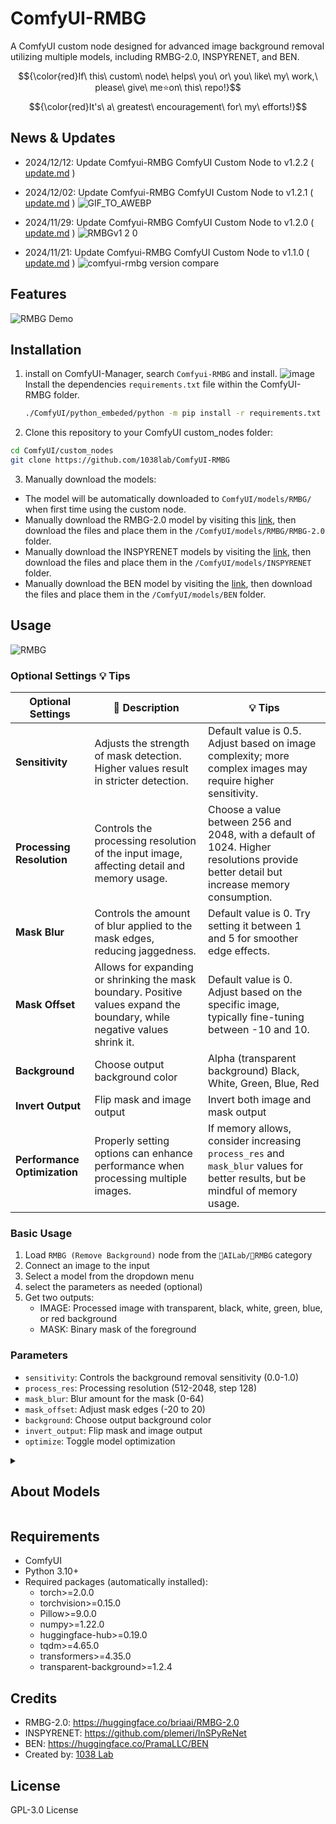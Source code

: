 # ComfyUI-RMBG

A ComfyUI custom node designed for advanced image background removal utilizing multiple models, including RMBG-2.0, INSPYRENET, and BEN.

$${\color{red}If\ this\ custom\ node\ helps\ you\ or\ you\ like\ my\ work,\ please\ give\ me⭐on\ this\ repo!}$$
$${\color{red}It's\ a\ greatest\ encouragement\ for\ my\ efforts!}$$

## News & Updates
- 2024/12/12: Update Comfyui-RMBG ComfyUI Custom Node to v1.2.2 ( [update.md](https://github.com/1038lab/ComfyUI-RMBG/blob/main/update.md#v122-20241202) )
- 2024/12/02: Update Comfyui-RMBG ComfyUI Custom Node to v1.2.1 ( [update.md](https://github.com/1038lab/ComfyUI-RMBG/blob/main/update.md#v121-20241202) )
![GIF_TO_AWEBP](https://github.com/user-attachments/assets/7f8275d5-06e5-4880-adfe-930f045df673)

- 2024/11/29: Update Comfyui-RMBG ComfyUI Custom Node to v1.2.0 ( [update.md](https://github.com/1038lab/ComfyUI-RMBG/blob/main/update.md#v120-20241129) )
![RMBGv1 2 0](https://github.com/user-attachments/assets/4fd10123-6c95-4f9e-8d25-fdb39b5fc792)

- 2024/11/21: Update Comfyui-RMBG ComfyUI Custom Node to v1.1.0 ( [update.md](https://github.com/1038lab/ComfyUI-RMBG/blob/main/update.md#v110-20241121) )
![comfyui-rmbg version compare](https://github.com/user-attachments/assets/2d23cf42-ca74-49e5-a8bf-9de377bd71aa)

## Features

![RMBG Demo](https://github.com/user-attachments/assets/f3ffa3c4-5a21-4c0c-a078-b4ffe681c4c4)

## Installation

1. install on ComfyUI-Manager, search `Comfyui-RMBG` and install.
![image](https://github.com/user-attachments/assets/419db32c-3e52-4276-bc83-7782363e0aa0)
   Install the dependencies `requirements.txt` file within the ComfyUI-RMBG folder.
   ```bash
   ./ComfyUI/python_embeded/python -m pip install -r requirements.txt
   ```

3. Clone this repository to your ComfyUI custom_nodes folder:
```bash
cd ComfyUI/custom_nodes
git clone https://github.com/1038lab/ComfyUI-RMBG
```

3. Manually download the models:
- The model will be automatically downloaded to `ComfyUI/models/RMBG/` when first time using the custom node.
- Manually download the RMBG-2.0 model by visiting this [link](https://huggingface.co/briaai/RMBG-2.0/tree/main), then download the files and place them in the `/ComfyUI/models/RMBG/RMBG-2.0` folder.
- Manually download the INSPYRENET models by visiting the [link](https://huggingface.co/1038lab/inspyrenet), then download the files and place them in the `/ComfyUI/models/INSPYRENET` folder.
- Manually download the BEN model by visiting the [link](https://huggingface.co/PramaLLC/BEN), then download the files and place them in the `/ComfyUI/models/BEN` folder.

## Usage
![RMBG](https://github.com/user-attachments/assets/cd0eb92e-8f2e-4ae4-95f1-899a6d83cab6)

### Optional Settings :bulb: Tips
| Optional Settings    | :memo: Description                                                           | :bulb: Tips                                                                                   |
|----------------------|-----------------------------------------------------------------------------|---------------------------------------------------------------------------------------------------|
| **Sensitivity**      | Adjusts the strength of mask detection. Higher values result in stricter detection. | Default value is 0.5. Adjust based on image complexity; more complex images may require higher sensitivity. |
| **Processing Resolution** | Controls the processing resolution of the input image, affecting detail and memory usage. | Choose a value between 256 and 2048, with a default of 1024. Higher resolutions provide better detail but increase memory consumption. |
| **Mask Blur**        | Controls the amount of blur applied to the mask edges, reducing jaggedness. | Default value is 0. Try setting it between 1 and 5 for smoother edge effects.                    |
| **Mask Offset**      | Allows for expanding or shrinking the mask boundary. Positive values expand the boundary, while negative values shrink it. | Default value is 0. Adjust based on the specific image, typically fine-tuning between -10 and 10. |
| **Background**      | Choose output background color | Alpha (transparent background) Black, White, Green, Blue, Red |
| **Invert Output**      | Flip mask and image output | Invert both image and mask output |
| **Performance Optimization** | Properly setting options can enhance performance when processing multiple images. | If memory allows, consider increasing `process_res` and `mask_blur` values for better results, but be mindful of memory usage. |

### Basic Usage
1. Load `RMBG (Remove Background)` node from the `🧪AILab/🧽RMBG` category
2. Connect an image to the input
3. Select a model from the dropdown menu
4. select the parameters as needed (optional)
3. Get two outputs:
   - IMAGE: Processed image with transparent, black, white, green, blue, or red background
   - MASK: Binary mask of the foreground

### Parameters
- `sensitivity`: Controls the background removal sensitivity (0.0-1.0)
- `process_res`: Processing resolution (512-2048, step 128)
- `mask_blur`: Blur amount for the mask (0-64)
- `mask_offset`: Adjust mask edges (-20 to 20)
- `background`: Choose output background color
- `invert_output`: Flip mask and image output
- `optimize`: Toggle model optimization

<details>
<summary><h2>About Models</h2></summary>

## RMBG-2.0
RMBG-2.0 is is developed by BRIA AI and uses the BiRefNet architecture which includes:
- High accuracy in complex environments
- Precise edge detection and preservation
- Excellent handling of fine details
- Support for multiple objects in a single image
- Output Comparison
- Output with background
- Batch output for video
The model is trained on a diverse dataset of over 15,000 high-quality images, ensuring:
- Balanced representation across different image types
- High accuracy in various scenarios
- Robust performance with complex backgrounds

## INSPYRENET
INSPYRENET is specialized in human portrait segmentation, offering:
- Fast processing speed
- Good edge detection capability
- Ideal for portrait photos and human subjects

## BEN
BEN is robust on various image types, offering:
- Good balance between speed and accuracy
- Effective on both simple and complex scenes
- Suitable for batch processing
</details>


## Requirements
- ComfyUI
- Python 3.10+
- Required packages (automatically installed):
  - torch>=2.0.0
  - torchvision>=0.15.0
  - Pillow>=9.0.0
  - numpy>=1.22.0
  - huggingface-hub>=0.19.0
  - tqdm>=4.65.0
  - transformers>=4.35.0
  - transparent-background>=1.2.4

## Credits
- RMBG-2.0: https://huggingface.co/briaai/RMBG-2.0
- INSPYRENET: https://github.com/plemeri/InSPyReNet
- BEN: https://huggingface.co/PramaLLC/BEN
- Created by: [1038 Lab](https://github.com/1038lab)

## License
GPL-3.0 License
